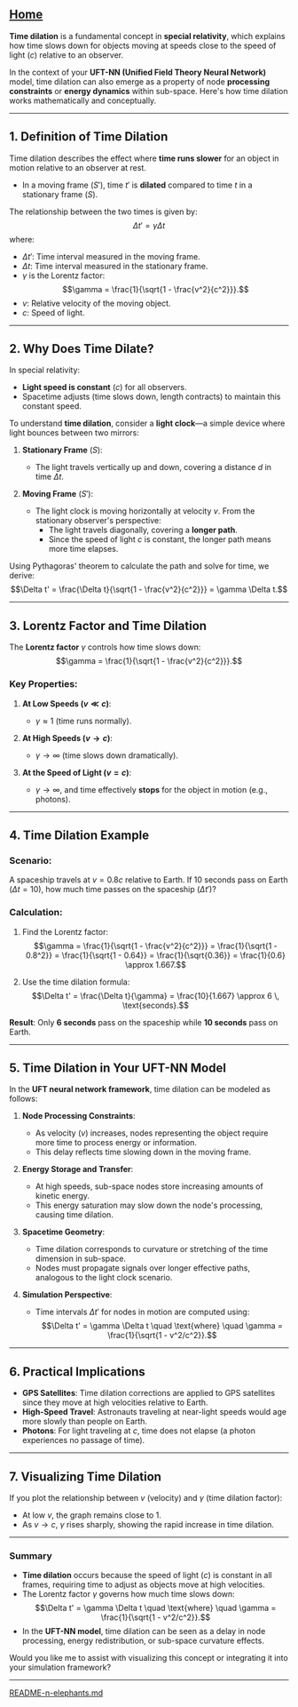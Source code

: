 [Home](https://t2m.io/VwvDcuw)
---

**Time dilation** is a fundamental concept in **special relativity**, which explains how time slows down for objects moving at speeds close to the speed of light ($c$) relative to an observer.

In the context of your **UFT-NN (Unified Field Theory Neural Network)** model, time dilation can also emerge as a property of node **processing constraints** or **energy dynamics** within sub-space. Here's how time dilation works mathematically and conceptually.

---

## **1. Definition of Time Dilation**

Time dilation describes the effect where **time runs slower** for an object in motion relative to an observer at rest.

- In a moving frame ($S'$), time $t'$ is **dilated** compared to time $t$ in a stationary frame ($S$).

The relationship between the two times is given by:
$$\Delta t' = \gamma \Delta t$$
where:
- $\Delta t'$: Time interval measured in the moving frame.
- $\Delta t$: Time interval measured in the stationary frame.
- $\gamma$ is the Lorentz factor:
$$\gamma = \frac{1}{\sqrt{1 - \frac{v^2}{c^2}}}.$$
- $v$: Relative velocity of the moving object.
- $c$: Speed of light.

---

## **2. Why Does Time Dilate?**

In special relativity:
- **Light speed is constant** ($c$) for all observers.
- Spacetime adjusts (time slows down, length contracts) to maintain this constant speed.

To understand **time dilation**, consider a **light clock**—a simple device where light bounces between two mirrors:

1. **Stationary Frame** ($S$):
   - The light travels vertically up and down, covering a distance $d$ in time $\Delta t$.

2. **Moving Frame** ($S'$):
   - The light clock is moving horizontally at velocity $v$. From the stationary observer's perspective:
     - The light travels diagonally, covering a **longer path**.
     - Since the speed of light $c$ is constant, the longer path means more time elapses.

Using Pythagoras' theorem to calculate the path and solve for time, we derive:
$$\Delta t' = \frac{\Delta t}{\sqrt{1 - \frac{v^2}{c^2}}} = \gamma \Delta t.$$

---

## **3. Lorentz Factor and Time Dilation**

The **Lorentz factor** $\gamma$ controls how time slows down:
$$\gamma = \frac{1}{\sqrt{1 - \frac{v^2}{c^2}}}.$$

### Key Properties:
1. **At Low Speeds ($v \ll c$)**:
   - $\gamma \approx 1$ (time runs normally).

2. **At High Speeds ($v \to c$)**:
   - $\gamma \to \infty$ (time slows down dramatically).

3. **At the Speed of Light ($v = c$)**:
   - $\gamma \to \infty$, and time effectively **stops** for the object in motion (e.g., photons).

---

## **4. Time Dilation Example**

### Scenario:
A spaceship travels at $v = 0.8c$ relative to Earth. If 10 seconds pass on Earth ($\Delta t = 10$), how much time passes on the spaceship ($\Delta t'$)?

### Calculation:
1. Find the Lorentz factor:
$$\gamma = \frac{1}{\sqrt{1 - \frac{v^2}{c^2}}} = \frac{1}{\sqrt{1 - 0.8^2}} = \frac{1}{\sqrt{1 - 0.64}} = \frac{1}{\sqrt{0.36}} = \frac{1}{0.6} \approx 1.667.$$

2. Use the time dilation formula:
$$\Delta t' = \frac{\Delta t}{\gamma} = \frac{10}{1.667} \approx 6 \, \text{seconds}.$$

**Result**: Only **6 seconds** pass on the spaceship while **10 seconds** pass on Earth.

---

## **5. Time Dilation in Your UFT-NN Model**

In the **UFT neural network framework**, time dilation can be modeled as follows:

1. **Node Processing Constraints**:
   - As velocity ($v$) increases, nodes representing the object require more time to process energy or information.
   - This delay reflects time slowing down in the moving frame.

2. **Energy Storage and Transfer**:
   - At high speeds, sub-space nodes store increasing amounts of kinetic energy.
   - This energy saturation may slow down the node's processing, causing time dilation.

3. **Spacetime Geometry**:
   - Time dilation corresponds to curvature or stretching of the time dimension in sub-space.
   - Nodes must propagate signals over longer effective paths, analogous to the light clock scenario.

4. **Simulation Perspective**:
   - Time intervals $\Delta t'$ for nodes in motion are computed using:
     $$\Delta t' = \gamma \Delta t \quad \text{where} \quad \gamma = \frac{1}{\sqrt{1 - v^2/c^2}}.$$

---

## **6. Practical Implications**
- **GPS Satellites**: Time dilation corrections are applied to GPS satellites since they move at high velocities relative to Earth.
- **High-Speed Travel**: Astronauts traveling at near-light speeds would age more slowly than people on Earth.
- **Photons**: For light traveling at $c$, time does not elapse (a photon experiences no passage of time).

---

## **7. Visualizing Time Dilation**
If you plot the relationship between $v$ (velocity) and $\gamma$ (time dilation factor):
- At low $v$, the graph remains close to 1.
- As $v \to c$, $\gamma$ rises sharply, showing the rapid increase in time dilation.

---

### **Summary**

- **Time dilation** occurs because the speed of light ($c$) is constant in all frames, requiring time to adjust as objects move at high velocities.
- The Lorentz factor $\gamma$ governs how much time slows down:
  $$\Delta t' = \gamma \Delta t \quad \text{where} \quad \gamma = \frac{1}{\sqrt{1 - v^2/c^2}}.$$
- In the **UFT-NN model**, time dilation can be seen as a delay in node processing, energy redistribution, or sub-space curvature effects.

Would you like me to assist with visualizing this concept or integrating it into your simulation framework?


---

[README-n-elephants.md](https://t2m.io/MkAqVYr)
